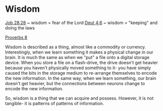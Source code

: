 # Wisdom


[Job 28:28]() ~ wisdom = fear of the Lord
[Deut 4:6]() ~ wisdom = "keeping" and doing the laws

[Proverbs 8]()

Wisdom is described as a thing, almost like a commodity or currency.
Interestingly, when we learn something it makes a physical change in our brain.
It is much the same as when we "put" a file onto a digital storage device.
When you store a file on a flash-drive, the drive doesn't get heavier because you haven't physically moved something to it- you have simply caused the bits in the storage medium to re-arrange themselves to encode the new information.
In the same way, when we learn something, our brain doesn't get heavier, but the connections between neurons change to encode the new information.

So, wisdom is a thing that we can acquire and possess.
However, it is not tangible- it is patterns of patterns of information.
